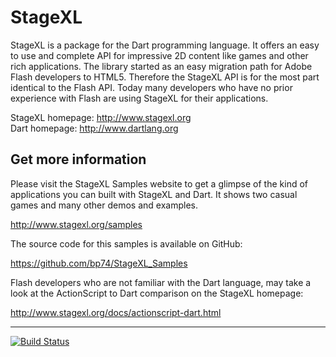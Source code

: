 # StageXL

StageXL is a package for the Dart programming language. It offers an easy to use and complete API for impressive 2D content like games and other rich applications. The library started as an easy migration path for Adobe Flash developers to HTML5. Therefore the StageXL API is for the most part identical to the Flash API. Today many developers who have no prior experience with Flash are using StageXL for their applications.

StageXL homepage: <http://www.stagexl.org>  
Dart homepage: <http://www.dartlang.org>  

## Get more information

Please visit the StageXL Samples website to get a glimpse of the kind of applications you can built with StageXL and Dart. It shows two casual games and many other demos and examples. 

<http://www.stagexl.org/samples>

The source code for this samples is available on GitHub:

<https://github.com/bp74/StageXL_Samples>

Flash developers who are not familiar with the Dart language, may take a look at the ActionScript to Dart comparison on the StageXL homepage:

<http://www.stagexl.org/docs/actionscript-dart.html>

---

[![Build Status](https://drone.io/github.com/bp74/StageXL/status.png)](https://drone.io/github.com/bp74/StageXL/latest)
